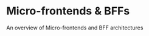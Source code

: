 # Micro-frontends & BFFs

An overview of Micro-frontends and BFF architectures

<!-- ./components/SelfPromo.vue -->
<SelfPromo />

<!--
- Welcome
- Over the last year, web engineering has been on quite an architectural journey :-)
-->